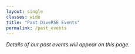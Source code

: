 ```yaml
---
layout: single
classes: wide
title: "Past DiveRSE Events"
permalink: /past_events
---
```


_Details of our past events will appear on this page._